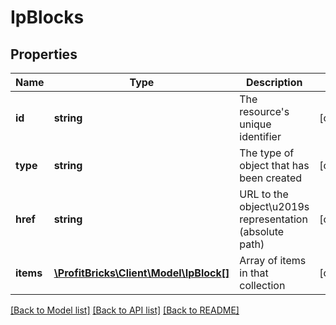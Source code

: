 # IpBlocks

## Properties
Name | Type | Description | Notes
------------ | ------------- | ------------- | -------------
**id** | **string** | The resource&#39;s unique identifier | [optional] 
**type** | **string** | The type of object that has been created | [optional] 
**href** | **string** | URL to the object\u2019s representation (absolute path) | [optional] 
**items** | [**\ProfitBricks\Client\Model\IpBlock[]**](IpBlock.md) | Array of items in that collection | [optional] 

[[Back to Model list]](../README.md#documentation-for-models) [[Back to API list]](../README.md#documentation-for-api-endpoints) [[Back to README]](../README.md)


